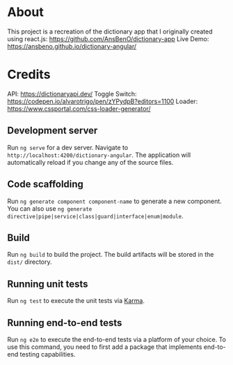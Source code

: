 # About

This project is a recreation of the dictionary app that I originally created using react.js: https://github.com/AnsBenO/dictionary-app
Live Demo: https://ansbeno.github.io/dictionary-angular/

# Credits

API: https://dictionaryapi.dev/
Toggle Switch: https://codepen.io/alvarotrigo/pen/zYPydpB?editors=1100
Loader: https://www.cssportal.com/css-loader-generator/

## Development server

Run `ng serve` for a dev server. Navigate to `http://localhost:4200/dictionary-angular`. The application will automatically reload if you change any of the source files.

## Code scaffolding

Run `ng generate component component-name` to generate a new component. You can also use `ng generate directive|pipe|service|class|guard|interface|enum|module`.

## Build

Run `ng build` to build the project. The build artifacts will be stored in the `dist/` directory.

## Running unit tests

Run `ng test` to execute the unit tests via [Karma](https://karma-runner.github.io).

## Running end-to-end tests

Run `ng e2e` to execute the end-to-end tests via a platform of your choice. To use this command, you need to first add a package that implements end-to-end testing capabilities.
